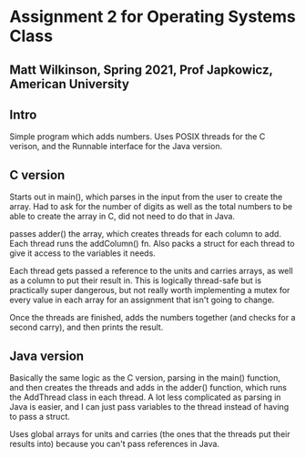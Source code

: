 # Assignment 2 for Operating Systems Class

## Matt Wilkinson, Spring 2021, Prof Japkowicz, American University

## Intro

Simple program which adds numbers. Uses POSIX threads for the C verison, and the Runnable interface for the Java version.

## C version

Starts out in main(), which parses in the input from the user to create the array.
Had to ask for the number of digits as well as the total numbers to be able to create the array in C, did not need to do that in Java.

passes adder() the array, which creates threads for each column to add. Each thread runs the addColumn() fn. Also packs a struct for each thread to give it access to the variables it needs.

Each thread gets passed a reference to the units and carries arrays, as well as a column to put their result in. This is logically thread-safe but is practically super dangerous, but not really worth implementing a mutex for every value in each array for an assignment that isn't going to change.

Once the threads are finished, adds the numbers together (and checks for a second carry), and then prints the result.

## Java version

Basically the same logic as the C version, parsing in the main() function, and then creates the threads and adds in the adder() function, which runs the AddThread class in each thread. A lot less complicated as parsing in Java is easier, and I can just pass variables to the thread instead of having to pass a struct.

Uses global arrays for units and carries (the ones that the threads put their results into) because you can't pass references in Java.
